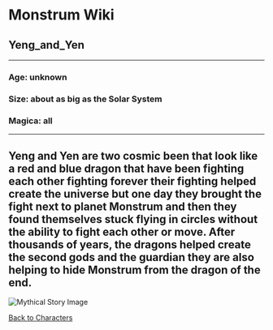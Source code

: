 # Monstrum Wiki

## Yeng_and_Yen
---
### Age: unknown
### Size: about as big as the Solar System
### Magica: all
---
Yeng and Yen are two cosmic been that look like a red and blue dragon that have been fighting each other fighting forever their fighting helped create the universe but one day they brought the fight next to planet Monstrum and then they found themselves stuck flying in circles without the ability to fight each other or move. 
After thousands of years, the dragons helped create the second gods and the guardian they are also helping to hide Monstrum from the dragon of the end.
---

![Mythical Story Image](https://github.com/user-attachments/assets/1b681b8c-e0d4-408c-8121-44c13fe307f9)

[Back to Characters](../first-deities.md)

